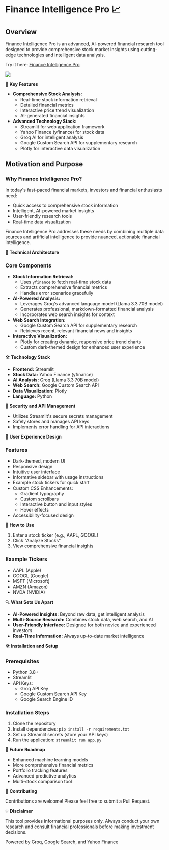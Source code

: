 # Finance Intelligence Pro 📈

## Overview

Finance Intelligence Pro is an advanced, AI-powered financial research tool designed to provide comprehensive stock market insights using cutting-edge technologies and intelligent data analysis.

Try it here: [Finance Intelligence Pro](https://finance-agent.streamlit.app/?embed_options=dark_theme)


<img src="https://github.com/user-attachments/assets/39257888-07dc-42c2-9131-6d6a5e546ead">

🌟 **Key Features**

* **Comprehensive Stock Analysis:**
    * Real-time stock information retrieval
    * Detailed financial metrics
    * Interactive price trend visualization
    * AI-generated financial insights
* **Advanced Technology Stack:**
    * Streamlit for web application framework
    * Yahoo Finance (yfinance) for stock data
    * Groq AI for intelligent analysis
    * Google Custom Search API for supplementary research
    * Plotly for interactive data visualization

## **Motivation and Purpose**

### Why Finance Intelligence Pro?

In today's fast-paced financial markets, investors and financial enthusiasts need:

* Quick access to comprehensive stock information
* Intelligent, AI-powered market insights
* User-friendly research tools
* Real-time data visualization

Finance Intelligence Pro addresses these needs by combining multiple data sources and artificial intelligence to provide nuanced, actionable financial intelligence.

🔧 **Technical Architecture**

### Core Components

* **Stock Information Retrieval:**
    * Uses `yfinance` to fetch real-time stock data
    * Extracts comprehensive financial metrics
    * Handles error scenarios gracefully
* **AI-Powered Analysis:**
    * Leverages Groq's advanced language model (Llama 3.3 70B model)
    * Generates professional, markdown-formatted financial analysis
    * Incorporates web search insights for context
* **Web Search Integration:**
    * Google Custom Search API for supplementary research
    * Retrieves recent, relevant financial news and insights
* **Interactive Visualization:**
    * Plotly for creating dynamic, responsive price trend charts
    * Custom dark-themed design for enhanced user experience

🛠 **Technology Stack**

* **Frontend:** Streamlit
* **Stock Data:** Yahoo Finance (yfinance)
* **AI Analysis:** Groq (Llama 3.3 70B model)
* **Web Search:** Google Custom Search API
* **Data Visualization:** Plotly
* **Language:** Python

🔐 **Security and API Management**

* Utilizes Streamlit's secure secrets management
* Safely stores and manages API keys
* Implements error handling for API interactions

🎨 **User Experience Design**

### Features

* Dark-themed, modern UI
* Responsive design
* Intuitive user interface
* Informative sidebar with usage instructions
* Example stock tickers for quick start
* Custom CSS Enhancements:
    * Gradient typography
    * Custom scrollbars
    * Interactive button and input styles
    * Hover effects
* Accessibility-focused design

🚦 **How to Use**

1.  Enter a stock ticker (e.g., AAPL, GOOGL)
2.  Click "Analyze Stocks"
3.  View comprehensive financial insights

### Example Tickers

* AAPL (Apple)
* GOOGL (Google)
* MSFT (Microsoft)
* AMZN (Amazon)
* NVDA (NVIDIA)

🔍 **What Sets Us Apart**

* **AI-Powered Insights:** Beyond raw data, get intelligent analysis
* **Multi-Source Research:** Combines stock data, web search, and AI
* **User-Friendly Interface:** Designed for both novice and experienced investors
* **Real-Time Information:** Always up-to-date market intelligence

🛠 **Installation and Setup**

### Prerequisites

* Python 3.8+
* Streamlit
* API Keys:
    * Groq API Key
    * Google Custom Search API Key
    * Google Search Engine ID

### Installation Steps

1.  Clone the repository
2.  Install dependencies: `pip install -r requirements.txt`
3.  Set up Streamlit secrets (store your API keys)
4.  Run the application: `streamlit run app.py`

🔮 **Future Roadmap**

* Enhanced machine learning models
* More comprehensive financial metrics
* Portfolio tracking features
* Advanced predictive analytics
* Multi-stock comparison tool

🤝 **Contributing**

Contributions are welcome! Please feel free to submit a Pull Request.

💡 **Disclaimer**

This tool provides informational purposes only. Always conduct your own research and consult financial professionals before making investment decisions.

Powered by Groq, Google Search, and Yahoo Finance
